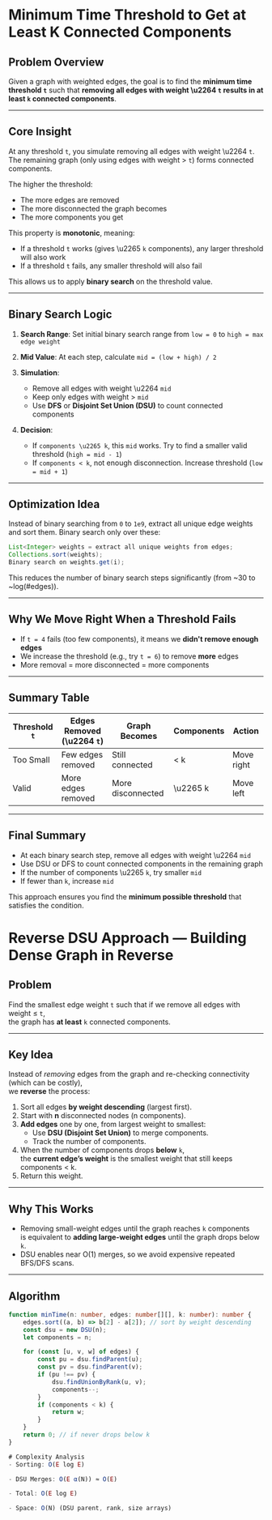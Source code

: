 # Minimum Time Threshold to Get at Least K Connected Components

## Problem Overview

Given a graph with weighted edges, the goal is to find the **minimum time threshold `t`** such that **removing all edges with weight \u2264 `t` results in at least `k` connected components**.

---

## Core Insight

At any threshold `t`, you simulate removing all edges with weight \u2264 `t`. The remaining graph (only using edges with weight > `t`) forms connected components.

The higher the threshold:

* The more edges are removed
* The more disconnected the graph becomes
* The more components you get

This property is **monotonic**, meaning:

* If a threshold `t` works (gives \u2265 `k` components), any larger threshold will also work
* If a threshold `t` fails, any smaller threshold will also fail

This allows us to apply **binary search** on the threshold value.

---

## Binary Search Logic

1. **Search Range**: Set initial binary search range from `low = 0` to `high = max edge weight`
2. **Mid Value**: At each step, calculate `mid = (low + high) / 2`
3. **Simulation**:

   * Remove all edges with weight \u2264 `mid`
   * Keep only edges with weight > `mid`
   * Use **DFS** or **Disjoint Set Union (DSU)** to count connected components
4. **Decision**:

   * If `components \u2265 k`, this `mid` works. Try to find a smaller valid threshold (`high = mid - 1`)
   * If `components < k`, not enough disconnection. Increase threshold (`low = mid + 1`)

---

## Optimization Idea

Instead of binary searching from `0` to `1e9`, extract all unique edge weights and sort them. Binary search only over these:

```java
List<Integer> weights = extract all unique weights from edges;
Collections.sort(weights);
Binary search on weights.get(i);
```

This reduces the number of binary search steps significantly (from \~30 to \~log(#edges)).

---

## Why We Move Right When a Threshold Fails

* If `t = 4` fails (too few components), it means we **didn't remove enough edges**
* We increase the threshold (e.g., try `t = 6`) to remove **more** edges
* More removal = more disconnected = more components

---

## Summary Table

| Threshold `t` | Edges Removed (\u2264 `t`) | Graph Becomes     | Components | Action     |
| ------------- | -------------------------- | ----------------- | ---------- | ---------- |
| Too Small     | Few edges removed          | Still connected   | < k        | Move right |
| Valid         | More edges removed         | More disconnected | \u2265 k   | Move left  |

---

## Final Summary

* At each binary search step, remove all edges with weight \u2264 `mid`
* Use DSU or DFS to count connected components in the remaining graph
* If the number of components \u2265 `k`, try smaller `mid`
* If fewer than `k`, increase `mid`

This approach ensures you find the **minimum possible threshold** that satisfies the condition.



# Reverse DSU Approach — Building Dense Graph in Reverse

## Problem
Find the smallest edge weight `t` such that if we remove all edges with weight ≤ `t`,  
the graph has **at least** `k` connected components.

---

## Key Idea
Instead of *removing* edges from the graph and re-checking connectivity (which can be costly),  
we **reverse** the process:

1. Sort all edges **by weight descending** (largest first).
2. Start with **n** disconnected nodes (n components).
3. **Add edges** one by one, from largest weight to smallest:
   - Use **DSU (Disjoint Set Union)** to merge components.
   - Track the number of components.
4. When the number of components drops **below** `k`,  
   the **current edge’s weight** is the smallest weight that still keeps components < k.
5. Return this weight.

---

## Why This Works
- Removing small-weight edges until the graph reaches `k` components  
  is equivalent to **adding large-weight edges** until the graph drops below `k`.
- DSU enables near O(1) merges, so we avoid expensive repeated BFS/DFS scans.

---

## Algorithm
```ts
function minTime(n: number, edges: number[][], k: number): number {
    edges.sort((a, b) => b[2] - a[2]); // sort by weight descending
    const dsu = new DSU(n);
    let components = n;

    for (const [u, v, w] of edges) {
        const pu = dsu.findParent(u);
        const pv = dsu.findParent(v);
        if (pu !== pv) {
            dsu.findUnionByRank(u, v);
            components--;
        }
        if (components < k) {
            return w;
        }
    }
    return 0; // if never drops below k
}

# Complexity Analysis
- Sorting: O(E log E)

- DSU Merges: O(E α(N)) ≈ O(E)

- Total: O(E log E)

- Space: O(N) (DSU parent, rank, size arrays)


